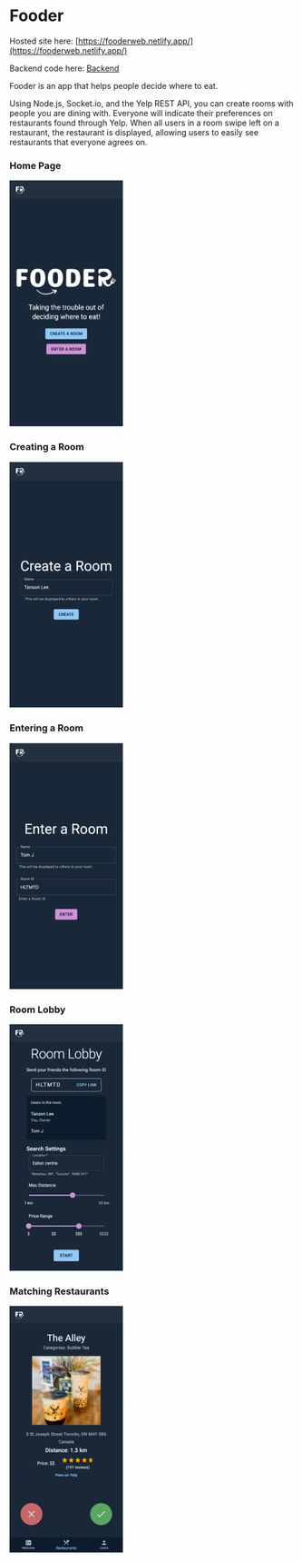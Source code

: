 # Fooder

Hosted site here: [https://fooderweb.netlify.app/](https://fooderweb.netlify.app/)

Backend code here: [Backend](https://github.com/josephperez3/fooder-backend)

Fooder is an app that helps people decide where to eat.

Using Node.js, Socket.io, and the Yelp REST API, you can create rooms with people you are dining with. Everyone will indicate their preferences on restaurants found through Yelp. When all users in a room swipe left on a restaurant, the restaurant is displayed, allowing users to easily see restaurants that everyone agrees on.

### Home Page

<img src="assets/home.png" width="200px">

### Creating a Room

<img src="assets/create-room.png" width="200px" >

### Entering a Room

<img src="assets/enter-room.png" width="200px" >

### Room Lobby

<img src="assets/room-lobby.png" width="200px" >

### Matching Restaurants

<img src="assets/matching.png" width="200px" >
